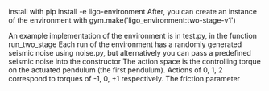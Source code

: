 install with pip install -e ligo-environment
After, you can create an instance of the environment with gym.make('ligo_environment:two-stage-v1')

An example implementation of the environment is in test.py, in the function run_two_stage
Each run of the environment has a randomly generated seismic noise using noise.py, but alternatively you can pass a predefined seismic noise into the constructor
The action space is the controlling torque on the actuated pendulum (the first pendulum). Actions of 0, 1, 2 correspond to torques of -1, 0, +1 respectively.
The friction parameter 

